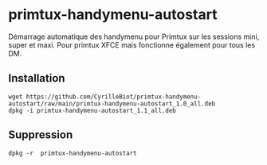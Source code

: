 # primtux-handymenu-autostart
Démarrage automatique des  handymenu pour Primtux sur les sessions mini, super et maxi.
Pour primtux XFCE mais fonctionne également pour tous les DM.

## Installation

```
wget https://github.com/CyrilleBiot/primtux-handymenu-autostart/raw/main/primtux-handymenu-autostart_1.0_all.deb
dpkg -i primtux-handymenu-autostart_1.1_all.deb
```

## Suppression

```
dpkg -r  primtux-handymenu-autostart
```
